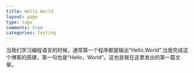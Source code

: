 ```yaml
---
title: Hello World
layout: page
type: tags
comments: true
categories: Testing
---
```


当我们学习编程语言的时候，通常第一个程序都是输出“Hello,World".当我完成这个博客的搭建，第一句也是“Hello，World”。这也是我在这里发出的第一篇文章。